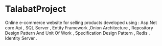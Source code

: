 # TalabatProject

Online e-commerce website for selling products developed using :
Asp.Net core Api , SQL Server , Entity Framework ,Onion Architecture ,
Repository Design Pattern And Unit Of Work , Specification Design
Pattern , Redis , Identity Server .
